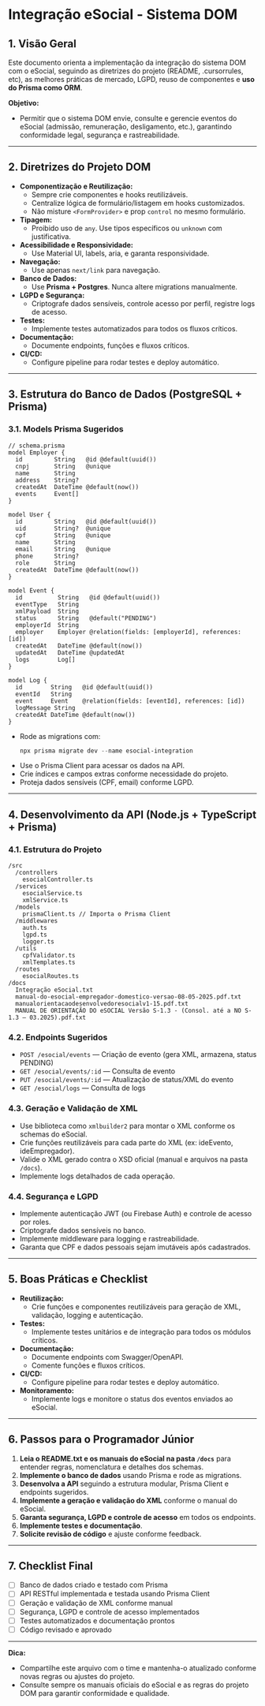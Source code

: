 <!--
  Arquivo: integracao_esocial_dom_instrucoes.md
  Caminho: docs/integracao_esocial_dom_instrucoes.md
  Criado em: 2025-06-01
  Última atualização: 2025-05-26
  Descrição: Arquivo do projeto.
-->

# Integração eSocial - Sistema DOM

## 1. Visão Geral

Este documento orienta a implementação da integração do sistema DOM com o eSocial, seguindo as diretrizes do projeto (README, .cursorrules, etc), as melhores práticas de mercado, LGPD, reuso de componentes e **uso do Prisma como ORM**.

**Objetivo:**
- Permitir que o sistema DOM envie, consulte e gerencie eventos do eSocial (admissão, remuneração, desligamento, etc.), garantindo conformidade legal, segurança e rastreabilidade.

---

## 2. Diretrizes do Projeto DOM

- **Componentização e Reutilização:**
  - Sempre crie componentes e hooks reutilizáveis.
  - Centralize lógica de formulário/listagem em hooks customizados.
  - Não misture `<FormProvider>` e prop `control` no mesmo formulário.
- **Tipagem:**
  - Proibido uso de `any`. Use tipos específicos ou `unknown` com justificativa.
- **Acessibilidade e Responsividade:**
  - Use Material UI, labels, aria, e garanta responsividade.
- **Navegação:**
  - Use apenas `next/link` para navegação.
- **Banco de Dados:**
  - Use **Prisma + Postgres**. Nunca altere migrations manualmente.
- **LGPD e Segurança:**
  - Criptografe dados sensíveis, controle acesso por perfil, registre logs de acesso.
- **Testes:**
  - Implemente testes automatizados para todos os fluxos críticos.
- **Documentação:**
  - Documente endpoints, funções e fluxos críticos.
- **CI/CD:**
  - Configure pipeline para rodar testes e deploy automático.

---

## 3. Estrutura do Banco de Dados (PostgreSQL + Prisma)

### 3.1. Models Prisma Sugeridos

```prisma
// schema.prisma
model Employer {
  id         String   @id @default(uuid())
  cnpj       String   @unique
  name       String
  address    String?
  createdAt  DateTime @default(now())
  events     Event[]
}

model User {
  id         String   @id @default(uuid())
  uid        String?  @unique
  cpf        String   @unique
  name       String
  email      String   @unique
  phone      String?
  role       String
  createdAt  DateTime @default(now())
}

model Event {
  id          String   @id @default(uuid())
  eventType   String
  xmlPayload  String
  status      String   @default("PENDING")
  employerId  String
  employer    Employer @relation(fields: [employerId], references: [id])
  createdAt   DateTime @default(now())
  updatedAt   DateTime @updatedAt
  logs        Log[]
}

model Log {
  id        String   @id @default(uuid())
  eventId   String
  event     Event    @relation(fields: [eventId], references: [id])
  logMessage String
  createdAt DateTime @default(now())
}
```

- Rode as migrations com:
  ```powershell
  npx prisma migrate dev --name esocial-integration
  ```
- Use o Prisma Client para acessar os dados na API.
- Crie índices e campos extras conforme necessidade do projeto.
- Proteja dados sensíveis (CPF, email) conforme LGPD.

---

## 4. Desenvolvimento da API (Node.js + TypeScript + Prisma)

### 4.1. Estrutura do Projeto

```
/src
  /controllers
    esocialController.ts
  /services
    esocialService.ts
    xmlService.ts
  /models
    prismaClient.ts // Importa o Prisma Client
  /middlewares
    auth.ts
    lgpd.ts
    logger.ts
  /utils
    cpfValidator.ts
    xmlTemplates.ts
  /routes
    esocialRoutes.ts
/docs
  Integração eSocial.txt
  manual-do-esocial-empregador-domestico-versao-08-05-2025.pdf.txt
  manualorientacaodesenvolvedoresocialv1-15.pdf.txt
  MANUAL DE ORIENTAÇÃO DO eSOCIAL Versão S-1.3 - (Consol. até a NO S-1.3 – 03.2025).pdf.txt
```

### 4.2. Endpoints Sugeridos

- `POST /esocial/events` — Criação de evento (gera XML, armazena, status PENDING)
- `GET /esocial/events/:id` — Consulta de evento
- `PUT /esocial/events/:id` — Atualização de status/XML do evento
- `GET /esocial/logs` — Consulta de logs

### 4.3. Geração e Validação de XML

- Use biblioteca como `xmlbuilder2` para montar o XML conforme os schemas do eSocial.
- Crie funções reutilizáveis para cada parte do XML (ex: ideEvento, ideEmpregador).
- Valide o XML gerado contra o XSD oficial (manual e arquivos na pasta `/docs`).
- Implemente logs detalhados de cada operação.

### 4.4. Segurança e LGPD

- Implemente autenticação JWT (ou Firebase Auth) e controle de acesso por roles.
- Criptografe dados sensíveis no banco.
- Implemente middleware para logging e rastreabilidade.
- Garanta que CPF e dados pessoais sejam imutáveis após cadastrados.

---

## 5. Boas Práticas e Checklist

- **Reutilização:**
  - Crie funções e componentes reutilizáveis para geração de XML, validação, logging e autenticação.
- **Testes:**
  - Implemente testes unitários e de integração para todos os módulos críticos.
- **Documentação:**
  - Documente endpoints com Swagger/OpenAPI.
  - Comente funções e fluxos críticos.
- **CI/CD:**
  - Configure pipeline para rodar testes e deploy automático.
- **Monitoramento:**
  - Implemente logs e monitore o status dos eventos enviados ao eSocial.

---

## 6. Passos para o Programador Júnior

1. **Leia o README.txt e os manuais do eSocial na pasta `/docs`** para entender regras, nomenclatura e detalhes dos schemas.
2. **Implemente o banco de dados** usando Prisma e rode as migrations.
3. **Desenvolva a API** seguindo a estrutura modular, Prisma Client e endpoints sugeridos.
4. **Implemente a geração e validação do XML** conforme o manual do eSocial.
5. **Garanta segurança, LGPD e controle de acesso** em todos os endpoints.
6. **Implemente testes e documentação**.
7. **Solicite revisão de código** e ajuste conforme feedback.

---

## 7. Checklist Final

- [ ] Banco de dados criado e testado com Prisma
- [ ] API RESTful implementada e testada usando Prisma Client
- [ ] Geração e validação de XML conforme manual
- [ ] Segurança, LGPD e controle de acesso implementados
- [ ] Testes automatizados e documentação prontos
- [ ] Código revisado e aprovado

---

**Dica:**
- Compartilhe este arquivo com o time e mantenha-o atualizado conforme novas regras ou ajustes do projeto.
- Consulte sempre os manuais oficiais do eSocial e as regras do projeto DOM para garantir conformidade e qualidade. 